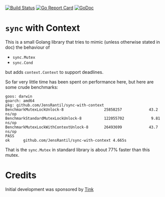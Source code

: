 [![Build Status](https://secure.travis-ci.org/JensRantil/go-sync.png?branch=master)](http://travis-ci.org/JensRantil/go-sync) [![Go Report Card](https://goreportcard.com/badge/github.com/JensRantil/go-sync)](https://goreportcard.com/report/github.com/JensRantil/go-sync) [![GoDoc](https://godoc.org/github.com/JensRantil/go-sync?status.svg)](https://godoc.org/github.com/JensRantil/go-sync)

`sync` with Context
===================
This is a small Golang library that tries to mimic (unless otherwise stated in
doc) the behaviour of

 * `sync.Mutex`
 * `sync.Cond`

but adds `context.Context` to support deadlines.

So far very little time has been spent on performance here, but here are some
crude benchmarks:

```
goos: darwin
goarch: amd64
pkg: github.com/JensRantil/sync-with-context
BenchmarkMutexLockUnlock-8              	25858257	        43.2 ns/op
BenchmarkStandardMutexLockUnlock-8      	122055702	         9.81 ns/op
BenchmarkMutexLockWithContextUnlock-8   	26493699	        43.7 ns/op
PASS
ok  	github.com/JensRantil/sync-with-context	4.665s
```
That is the `sync.Mutex` in standard library is about 77% faster than this mutex.

Credits
=======
Initial development was sponsored by [Tink](http://github.com/tink-ab)
